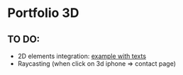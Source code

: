 # Portfolio 3D

## TO DO:
* 2D elements integration: [example with texts](https://r105.threejsfundamentals.org/threejs/lessons/threejs-align-html-elements-to-3d.html)
* Raycasting (when click on 3d iphone => contact page)